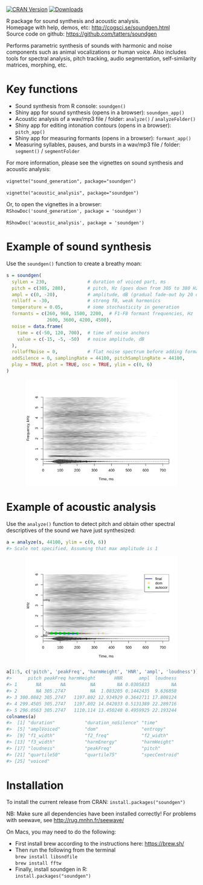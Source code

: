 <!-- README.md is generated from README.Rmd. Please edit that file -->

[![CRAN
Version](http://www.r-pkg.org/badges/version/soundgen)](https://cran.r-project.org/package=soundgen)
[![Downloads](http://cranlogs.r-pkg.org/badges/soundgen)](https://CRAN.R-project.org/package=soundgen)

R package for sound synthesis and acoustic analysis.  
Homepage with help, demos, etc: <http://cogsci.se/soundgen.html>  
Source code on github: <https://github.com/tatters/soundgen>

Performs parametric synthesis of sounds with harmonic and noise
components such as animal vocalizations or human voice. Also includes
tools for spectral analysis, pitch tracking, audio segmentation,
self-similarity matrices, morphing, etc.

# Key functions

  - Sound synthesis from R console: `soundgen()`
  - Shiny app for sound synthesis (opens in a browser): `soundgen_app()`
  - Acoustic analysis of a wav/mp3 file / folder: `analyze()` / `analyzeFolder()`
  - Shiny app for editing intonation contours (opens in a browser):
    `pitch_app()`
  - Shiny app for measuring formants (opens in a browser):
    `formant_app()`
  - Measuring syllables, pauses, and bursts in a wav/mp3 file / folder:
    `segment()` / `segmentFolder`

For more information, please see the vignettes on sound synthesis and
acoustic analysis:

`vignette("sound_generation", package="soundgen")`

`vignette("acoustic_analysis", package="soundgen")`

Or, to open the vignettes in a browser:  
`RShowDoc('sound_generation', package = 'soundgen')`

`RShowDoc('acoustic_analysis', package = 'soundgen')`

# Example of sound synthesis

Use the `soundgen()` function to create a breathy moan:

``` r
s = soundgen(
  sylLen = 230,               # duration of voiced part, ms
  pitch = c(305, 280),        # pitch, Hz (goes down from 305 to 380 Hz)
  ampl = c(0, -20),           # amplitude, dB (gradual fade-out by 20 dB)
  rolloff = -30,              # strong f0, weak harmonics
  temperature = 0.05,         # some stochasticity in generation
  formants = c(260, 960, 1500, 2200,  # F1-F8 formant frequencies, Hz
               2600, 3600, 4200, 4500),
  noise = data.frame(
    time = c(-50, 120, 700),  # time of noise anchors
    value = c(-15, -5, -50)   # noise amplitude, dB
  ),
  rolloffNoise = 0,           # flat noise spectrum before adding formants
  addSilence = 0, samplingRate = 44100, pitchSamplingRate = 44100,
  play = TRUE, plot = TRUE, osc = TRUE, ylim = c(0, 6)
)
```

<img src="man/figures/README-synthsesis-1.png" width="80%" style="display: block; margin: auto;" />

<p>
</p>

# Example of acoustic analysis

Use the `analyze()` function to detect pitch and obtain other spectral
descriptives of the sound we have just synthesized:

``` r
a = analyze(s, 44100, ylim = c(0, 6))
#> Scale not specified. Assuming that max amplitude is 1
```

<img src="man/figures/README-analysis-1.png" width="80%" style="display: block; margin: auto;" />

``` r
a[1:5, c('pitch', 'peakFreq', 'harmHeight', 'HNR', 'ampl', 'loudness')]
#>      pitch peakFreq harmHeight       HNR      ampl  loudness
#> 1       NA       NA         NA        NA 0.0305833        NA
#> 2       NA 305.2747         NA  1.083205 0.1442435  9.636858
#> 3 300.0882 305.2747   1197.802 12.934929 0.3642711 17.808124
#> 4 299.4505 305.2747   1197.802 14.042033 0.5131389 22.289716
#> 5 296.0563 305.2747   1110.114 13.450248 0.4959925 22.193244
colnames(a)
#>  [1] "duration"           "duration_noSilence" "time"               "ampl"              
#>  [5] "amplVoiced"         "dom"                "entropy"            "f1_freq"           
#>  [9] "f1_width"           "f2_freq"            "f2_width"           "f3_freq"           
#> [13] "f3_width"           "harmEnergy"         "harmHeight"         "HNR"               
#> [17] "loudness"           "peakFreq"           "pitch"              "quartile25"        
#> [21] "quartile50"         "quartile75"         "specCentroid"       "specSlope"         
#> [25] "voiced"
```

# Installation

To install the current release from CRAN: `install.packages("soundgen")`

NB: Make sure all dependencies have been installed correctly\! For
problems with seewave, see <http://rug.mnhn.fr/seewave/>

On Macs, you may need to do the following:

  - First install brew according to the instructions here:
    <https://brew.sh/>
  - Then run the following from the terminal  
    `brew install libsndfile`  
    `brew install fftw`
  - Finally, install soundgen in R:  
    `install.packages("soundgen")`
